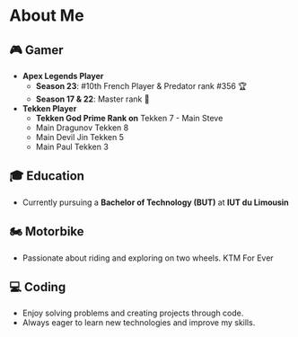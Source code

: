 <!--## Hi there 👋


**sdelmart/sdelmart** is a ✨ _special_ ✨ repository because its `README.md` (this file) appears on your GitHub profile.
-->
# About Me

## 🎮 Gamer
- **Apex Legends Player**
  - **Season 23**: #10th French Player & Predator rank #356 🏆
  - **Season 17 & 22**: Master rank 💪
- **Tekken Player**
  - **Tekken God Prime Rank on** Tekken 7 - Main Steve
  - Main Dragunov Tekken 8
  - Main Devil Jin Tekken 5
  - Main Paul Tekken 3

## 🎓 Education
- Currently pursuing a **Bachelor of Technology (BUT)** at **IUT du Limousin**

## 🏍️ Motorbike
- Passionate about riding and exploring on two wheels. KTM For Ever

## 💻 Coding
- Enjoy solving problems and creating projects through code.
- Always eager to learn new technologies and improve my skills.




